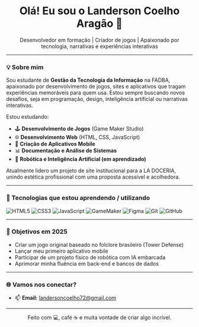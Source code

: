 <h1 align="center">Olá! Eu sou o Landerson Coelho Aragão 👋</h1>

<p align="center">
Desenvolvedor em formação | Criador de jogos | Apaixonado por tecnologia, narrativas e experiências interativas
</p>

---

### 💡 Sobre mim

Sou estudante de **Gestão da Tecnologia da Informação** na FADBA, apaixonado por desenvolvimento de jogos, sites e aplicativos que tragam experiências memoráveis para quem usa. Estou sempre buscando novos desafios, seja em programação, design, inteligência artificial ou narrativas interativas.

Estou estudando:

- 🕹 **Desenvolvimento de Jogos** (Game Maker Studio)
- 🌐 **Desenvolvimento Web** (HTML, CSS, JavaScript)
- 📱 **Criação de Aplicativos Mobile**
- 📊 **Documentação e Análise de Sistemas**
- 🤖 **Robótica e Inteligência Artificial (em aprendizado)**

Atualmente lidero um projeto de site institucional para a LA DOCERIA, unindo estética profissional com uma proposta acessível e acolhedora.

---

### 🚀 Tecnologias que estou aprendendo / utilizando

![HTML5](https://img.shields.io/badge/HTML5-E34F26?style=flat-square&logo=html5&logoColor=fff)
![CSS3](https://img.shields.io/badge/CSS3-1572B6?style=flat-square&logo=css3&logoColor=fff)
![JavaScript](https://img.shields.io/badge/JavaScript-F7DF1E?style=flat-square&logo=javascript&logoColor=000)
![GameMaker](https://img.shields.io/badge/GameMaker-000000?style=flat-square&logo=gamemaker&logoColor=fff)
![Figma](https://img.shields.io/badge/Figma-F24E1E?style=flat-square&logo=figma&logoColor=fff)
![Git](https://img.shields.io/badge/Git-F05032?style=flat-square&logo=git&logoColor=fff)
![GitHub](https://img.shields.io/badge/GitHub-181717?style=flat-square&logo=github&logoColor=fff)

---

### 🎯 Objetivos em 2025

- Criar um jogo original baseado no folclore brasileiro (Tower Defense)
- Lançar meu primeiro aplicativo mobile
- Participar de um projeto físico de robótica com IA embarcada
- Aprimorar minha fluência em back-end e bancos de dados

---

### 🌐 Vamos nos conectar?

- 📫 **Email:** landersoncoelho72@gmail.com 

---

<p align="center">
Feito com 💻, café ☕ e muita vontade de criar algo incrível.
</p>
